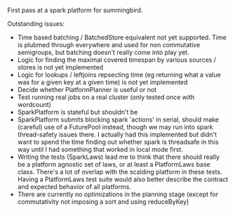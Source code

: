 First pass at a spark platform for summingbird.

Outstanding issues:
 - Time based batching / BatchedStore equivalent not yet supported. Time is plubmed through everywhere and used for non commutative semigroups, but 
   batching doesn't really come into play yet.
 - Logic for finding the maximal covered timespan by various sources / stores is not yet implemented
 - Logic for lookups / leftjoins repsecting time (eg returning what a value was for a given key at a given time) is not yet implemented
 - Decide whether PlatformPlanner is useful or not
 - Test running real jobs on a real cluster (only tested once with wordcount)
 - SparkPlatform is stateful but shouldn't be
 - SparkPlatform submits blocking spark 'actions' in serial, should make (careful) use of a FuturePool instead, though we may run into spark 
   thread-safety issues there. I actually had this implemented but didn't want to spend the time finding out whether spark is threadsafe in 
   this way until I had something that worked in local mode first.
 - Writing the tests (SparkLaws) lead me to think that there should really be a platform agnostic set of laws, or at least a PlatformLaws base class. 
   There's a lot of overlap with the scalding platform in these tests. Having a PlatformLaws test suite would also better describe the contract and expected 
   behavior of all platforms.
 - There are currently no optimizations in the planning stage (except for commutativity not imposing a sort and using reduceByKey)